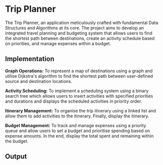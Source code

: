 # Trip Planner

The Trip Planner, an application meticulously crafted with fundamental Data Structures and Algorithms at its core. The project aims to develop an integrated travel planning and budgeting system that allows users to find the shortest path between destinations, create an activity schedule based on priorities, and manage expenses within a budget.

## Implementation
**Graph Operations:** To represent a map of destinations using a graph and utilise Dijkstra's algorithm to find the shortest path between user-defined source and destination locations.

**Activity Scheduling:** To implement a scheduling system using a binary search tree which allows users to insert activities with specified priorities and durations and displays the scheduled activities in priority order.

**Itinerary Management:** To organise the trip itinerary using a linked list and allow them to add activities to the itinerary. Finally, display the itinerary.

**Budget Management:** To track and manage expenses using a priority queue and allow users to set a budget and prioritise spending based on expense amounts. In the end, display the total spent and remaining within the budget.

## Output
